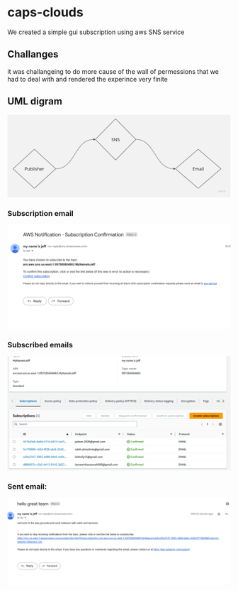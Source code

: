 # caps-clouds
We created a simple gui subscription using aws SNS  service
## Challanges 
it was challangeing to do more cause of the wall of permessions that we had to deal with and rendered the experince very finite 
## UML digram
![Alt Text](./UML-for-airline(2).jpg)
 ### Subscription email 
![Alt Text](./laith%20134318.png)
 ### Subscribed emails
![Alt Text](./all.png)
 ### Sent email:
![Alt Text](./submsiion19.png)

